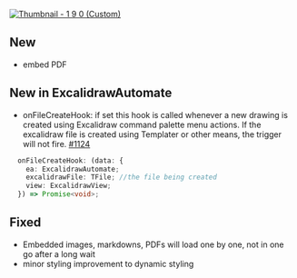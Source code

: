 [![Thumbnail - 1 9 0 (Custom)](https://github.com/zsviczian/obsidian-excalidraw-plugin/assets/14358394/ae631dfe-33fd-4789-9d53-4d9e74c02d39)](https://youtu.be/nB4cOfn0xAs)

## New
- embed PDF

## New in ExcalidrawAutomate
- onFileCreateHook: if set this hook is called whenever a new drawing is created using Excalidraw command palette menu actions. If the excalidraw file is created using Templater or other means, the trigger will not fire. [#1124](https://github.com/zsviczian/obsidian-excalidraw-plugin/issues/1124)
```typescript
  onFileCreateHook: (data: {
    ea: ExcalidrawAutomate;
    excalidrawFile: TFile; //the file being created
    view: ExcalidrawView;
  }) => Promise<void>;
```

## Fixed
- Embedded images, markdowns, PDFs will load one by one, not in one go after a long wait
- minor styling improvement to dynamic styling
